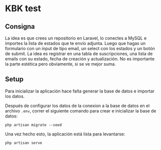 # KBK test

## Consigna

La idea es que crees un repositorio en Laravel, lo conectes a MySQL e importes la lista de estados que te envío adjunta.
Luego que hagas un formulario con un input de tipo email, un select con los estados y un botón de submit.
La idea es registrar en una tabla de suscripciones, una lista de emails con su estado, fecha de creación y actualización.
No es importante la parte estética pero obviamente, si se ve mejor suma.

## Setup

Para inicializar la aplicación hace falta generar la base de datos e importar los datos.

Después de configurar los datos de la conexion a la base de datos en el archivo `.env`,
correr el siguiente comando para crear e inicializar la base de datos:

```
php artisan migrate --seed
```

Una vez hecho esto, la aplicación está lista para levantarse:

```
php artisan serve
```